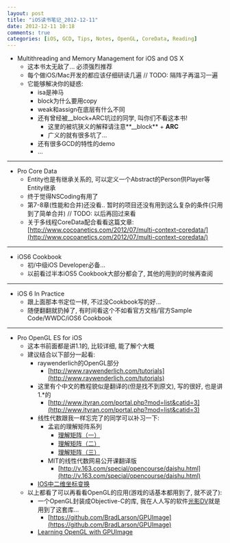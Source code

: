 ```yaml
---
layout: post
title: "iOS读书笔记_2012-12-11"
date: 2012-12-11 10:18
comments: true
categories: [iOS, GCD, Tips, Notes, OpenGL, CoreData, Reading]
---
```

*   Multithreading and Memory Management for iOS and OS X
    *   这本书太无敌了... 必须强烈推荐
    *   每个做iOS/Mac开发的都应该仔细研读几遍 // TODO: 隔阵子再温习一遍
    *   它能够解决你的疑惑:
        *   isa是神马
        *   block为什么要用copy
        *   weak和assign在底层有什么不同
        *   还有曾经被__block+ARC坑过的同学, 叫你们不看这本书!
            *   这里的被坑狭义的解释请注意**__block** + **ARC**
            *   广义的就有很多坑了...
        *   还有很多GCD的特性的demo
        *   ...  
        
---
*   Pro Core Data
    *   Entity也是有继承关系的, 可以定义一个Abstract的Person供Player等Entity继承
    *   终于觉得NSCoding有用了
    *   第7-8章(性能和合并)还没看.. 暂时的项目还没有用到这么复杂的条件(只用到了简单合并) // TODO: 以后再回过来看
    *   关于多线程CoreData配合看看这篇文章: [http://www.cocoanetics.com/2012/07/multi-context-coredata/](http://www.cocoanetics.com/2012/07/multi-context-coredata/)

---
*   iOS6 Cookbook
    *   初/中级iOS Developer必备...
    *   以前看过半本iOS5 Cookbook大部分都会了, 其他的用到的时候再查阅

---
*   iOS 6 In Practice
    *   跟上面那本书定位一样, 不过没Cookbook写的好...
    *   随便翻翻就扔掉了, 有时间看这个不如看官方文档/官方Sample Code/WWDC/iOS6 Cookbook

---
*   Pro OpenGL ES for iOS
    *   这本书前面都是讲1.1的, 比较详细, 能了解个大概
    *   建议结合以下部分一起看:
        *   raywenderlich的OpenGL部分
            *   [http://www.raywenderlich.com/tutorials](http://www.raywenderlich.com/tutorials)
        *   这里有个中文的教程貌似是翻译的(但是找不到原文), 写的很好, 也是讲1.*的
            *   [http://www.ityran.com/portal.php?mod=list&catid=3](http://www.ityran.com/portal.php?mod=list&catid=3)
        *   线性代数跟我一样忘完了的同学可以补习一下:
            *   孟岩的理解矩阵系列
                *   [理解矩阵（一）](http://blog.csdn.net/myan/article/details/647511)
                *   [理解矩阵（二）](http://blog.csdn.net/myan/article/details/649018)
                *   [理解矩阵（三）](http://blog.csdn.net/myan/article/details/1865397)
            *   MIT的线性代数网易公开课翻译版
                *   [http://v.163.com/special/opencourse/daishu.html](http://v.163.com/special/opencourse/daishu.html)
        *   [IOS中二维坐标变换](http://www.cnblogs.com/delonchen/archive/2011/08/03/iostransform.html)
    *   以上都看了可以再看看OpenGL的应用(游戏的话基本都用到了, 就不说了):
        *   一个OpenGL封装成Objective-C的库, 我在人人写的软件[光影DV](http://itunes.apple.com/us/app/guang-yingdv/id552718710?ls=1&mt=8)就是用到了这套库...
            *   [https://github.com/BradLarson/GPUImage](https://github.com/BradLarson/GPUImage)
        *  [Learning OpenGL with GPUImage](http://indieambitions.com/idevblogaday/learning-opengl-gpuimage/)













